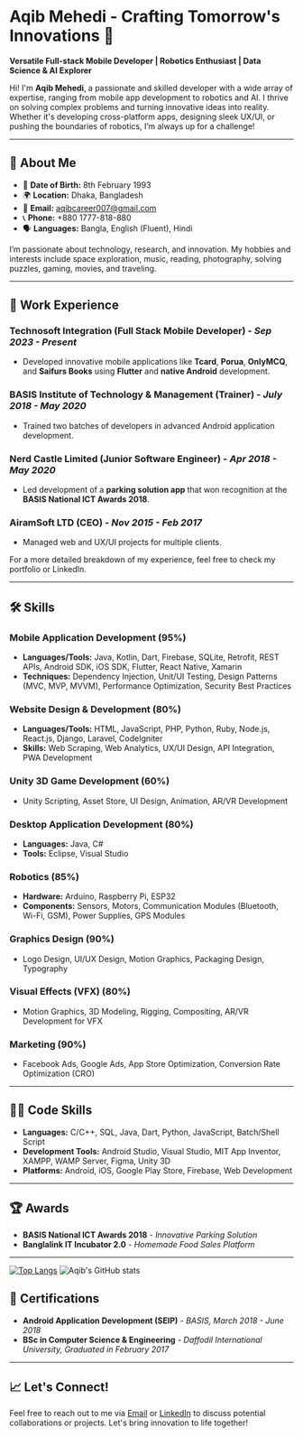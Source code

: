 # Aqib Mehedi - Crafting Tomorrow's Innovations 🚀

**Versatile Full-stack Mobile Developer | Robotics Enthusiast | Data Science & AI Explorer**

Hi! I'm **Aqib Mehedi**, a passionate and skilled developer with a wide array of expertise, ranging from mobile app development to robotics and AI. I thrive on solving complex problems and turning innovative ideas into reality. Whether it's developing cross-platform apps, designing sleek UX/UI, or pushing the boundaries of robotics, I’m always up for a challenge!

---

## 🚀 **About Me**

- 🎂 **Date of Birth:** 8th February 1993
- 🌍 **Location:** Dhaka, Bangladesh
- 📧 **Email:** aqibcareer007@gmail.com
- 📞 **Phone:** +880 1777-818-880
- 🗣️ **Languages:** Bangla, English (Fluent), Hindi

I’m passionate about technology, research, and innovation. My hobbies and interests include space exploration, music, reading, photography, solving puzzles, gaming, movies, and traveling.

---

## 💼 **Work Experience**

### Technosoft Integration (Full Stack Mobile Developer) - *Sep 2023 - Present*
- Developed innovative mobile applications like **Tcard**, **Porua**, **OnlyMCQ**, and **Saifurs Books** using **Flutter** and **native Android** development.

### BASIS Institute of Technology & Management (Trainer) - *July 2018 - May 2020*
- Trained two batches of developers in advanced Android application development.

### Nerd Castle Limited (Junior Software Engineer) - *Apr 2018 - May 2020*
- Led development of a **parking solution app** that won recognition at the **BASIS National ICT Awards 2018**.

### AiramSoft LTD (CEO) - *Nov 2015 - Feb 2017*
- Managed web and UX/UI projects for multiple clients.

For a more detailed breakdown of my experience, feel free to check my portfolio or LinkedIn.

---

## 🛠️ **Skills**

### **Mobile Application Development** (95%)
- **Languages/Tools:** Java, Kotlin, Dart, Firebase, SQLite, Retrofit, REST APIs, Android SDK, iOS SDK, Flutter, React Native, Xamarin
- **Techniques:** Dependency Injection, Unit/UI Testing, Design Patterns (MVC, MVP, MVVM), Performance Optimization, Security Best Practices

### **Website Design & Development** (80%)
- **Languages/Tools:** HTML, JavaScript, PHP, Python, Ruby, Node.js, React.js, Django, Laravel, CodeIgniter
- **Skills:** Web Scraping, Web Analytics, UX/UI Design, API Integration, PWA Development

### **Unity 3D Game Development** (60%)
- Unity Scripting, Asset Store, UI Design, Animation, AR/VR Development

### **Desktop Application Development** (80%)
- **Languages:** Java, C#
- **Tools:** Eclipse, Visual Studio

### **Robotics** (85%)
- **Hardware:** Arduino, Raspberry Pi, ESP32
- **Components:** Sensors, Motors, Communication Modules (Bluetooth, Wi-Fi, GSM), Power Supplies, GPS Modules

### **Graphics Design** (90%)
- Logo Design, UI/UX Design, Motion Graphics, Packaging Design, Typography

### **Visual Effects (VFX)** (80%)
- Motion Graphics, 3D Modeling, Rigging, Compositing, AR/VR Development for VFX

### **Marketing** (90%)
- Facebook Ads, Google Ads, App Store Optimization, Conversion Rate Optimization (CRO)

---

## 🧑‍💻 **Code Skills**

- **Languages:** C/C++, SQL, Java, Dart, Python, JavaScript, Batch/Shell Script
- **Development Tools:** Android Studio, Visual Studio, MIT App Inventor, XAMPP, WAMP Server, Figma, Unity 3D
- **Platforms:** Android, iOS, Google Play Store, Firebase, Web Development

---

## 🏆 **Awards**

- **BASIS National ICT Awards 2018** - *Innovative Parking Solution*
- **Banglalink IT Incubator 2.0** - *Homemade Food Sales Platform*

---
[![Top Langs](https://github-readme-stats.vercel.app/api/top-langs/?username=aqibmehedi007&layout=compact)](https://github.com/anuraghazra/github-readme-stats)
![Aqib's GitHub stats](https://github-readme-stats.vercel.app/api?username=aqibmehedi007&show_icons=true&theme=tokyonight&count_private=true&hide=issues)


## 📜 **Certifications**

- **Android Application Development (SEIP)** - *BASIS, March 2018 - June 2018*
- **BSc in Computer Science & Engineering** - *Daffodil International University, Graduated in February 2017*

---

## 📈 **Let's Connect!**
Feel free to reach out to me via [Email](mailto:aqibcareer007@gmail.com) or [LinkedIn](https://www.linkedin.com/in/aqibmehedi) to discuss potential collaborations or projects. Let's bring innovation to life together!

